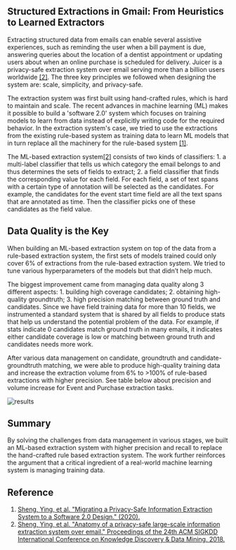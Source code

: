 ## Structured Extractions in Gmail: From Heuristics to Learned  Extractors

Extracting structured data from emails can enable several assistive experiences, such as reminding the user when a bill payment is due, answering queries about the location of a dentist appointment or updating users about when an online purchase is scheduled for delivery. Juicer is a privacy-safe extraction system over email serving more than a billion users worldwide [[2]][ref2].  The three key principles we followed when designing the system are: scale, simplicity, and privacy-safe.

The extraction system was first built using hand-crafted rules, which is hard to maintain and scale. The recent advances in machine learning (ML) makes it possible to build a 'software 2.0' system which focuses on training models to learn from data instead of explicitly writing code for the required behavior. In the extraction system's case, we tried to use the extractions from the existing rule-based system as training data to learn ML models that in turn replace all the machinery for the rule-based system [[1]][ref1]. 

The ML-based extraction system[[2]][ref2] consists of two kinds of classifiers: 1. a multi-label classifier that tells us which category the email belongs to and thus determines the sets of fields to extract; 2. a field classifier that finds the corresponding value for each field. For each field, a set of text spans with a certain type of annotation will be selected as the candidates. For example, the candidates for the event start time field are all the text spans that are annotated as time. Then the classifier picks one of these candidates as the field value.

## Data Quality is the Key

When building an ML-based extraction system on top of the data from a rule-based extraction system, the first sets of models trained could only cover 6% of extractions from the rule-based extraction system. We tried to tune various hyperparameters of the models but that didn’t help much.

The biggest improvement came from managing data quality along 3 different aspects: 1. building high coverage candidates; 2. obtaining high-quality groundtruth; 3. high precision matching between ground truth and candidates. Since we have field training data for more than 10 fields, we instrumented a standard system that is shared by all fields to produce stats that help us understand the potential problem of the data. For example, if stats indicate 0 candidates match ground truth in many emails, it indicates either candidate coverage is low or matching between ground truth and candidates needs more work.

After various data management on candidate, groundtruth and candidate-groundtruth matching, we were able to produce high-quality training data and increase the extraction volume from 6% to  >100% of rule-based extractions with higher precision. See table below about precision and volume increase for Event and Purchase extraction tasks.

![results](https://github.com/oliviasheng/data-centric-ai/blob/patch-1/case-studies/gmail_extraction_case_study_result.png)

## Summary

By solving the challenges from data management in various stages, we built an ML-based extraction system with higher precision and recall to replace the hand-crafted rule based extraction system. The work further reinforces the argument that a critical ingredient of a real-world machine learning system is managing training data.


## Reference

1. [Sheng, Ying, et al. "Migrating a Privacy-Safe Information Extraction System to a Software 2.0 Design." (2020).][ref1]
2. [Sheng, Ying, et al. "Anatomy of a privacy-safe large-scale information extraction system over email." Proceedings of the 24th ACM SIGKDD International Conference on Knowledge Discovery & Data Mining. 2018.][ref2]

[ref1]: https://research.google/pubs/pub48846/
[ref2]: https://research.google/pubs/pub46991/
